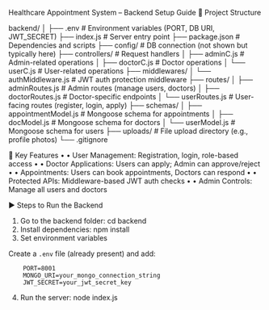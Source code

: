Healthcare Appointment System – Backend Setup Guide
📁 Project Structure

backend/
│
├── .env                         # Environment variables (PORT, DB URI, JWT_SECRET)
├── index.js                     # Server entry point
├── package.json                 # Dependencies and scripts
├── config/                      # DB connection (not shown but typically here)
├── controllers/                # Request handlers
│   ├── adminC.js               # Admin-related operations
│   ├── doctorC.js              # Doctor operations
│   └── userC.js                # User-related operations
├── middlewares/
│   └── authMiddleware.js       # JWT auth protection middleware
├── routes/
│   ├── adminRoutes.js          # Admin routes (manage users, doctors)
│   ├── doctorRoutes.js         # Doctor-specific endpoints
│   └── userRoutes.js           # User-facing routes (register, login, apply)
├── schemas/
│   ├── appointmentModel.js     # Mongoose schema for appointments
│   ├── docModel.js             # Mongoose schema for doctors
│   └── userModel.js            # Mongoose schema for users
├── uploads/                    # File upload directory (e.g., profile photos)
└── .gitignore

🚀 Key Features
•	• User Management: Registration, login, role-based access
•	• Doctor Applications: Users can apply; Admin can approve/reject
•	• Appointments: Users can book appointments, Doctors can respond
•	• Protected APIs: Middleware-based JWT auth checks
•	• Admin Controls: Manage all users and doctors


▶️ Steps to Run the Backend
1.	Go to the backend folder:
cd backend
2.	Install dependencies:
npm install
3.	Set environment variables

Create a `.env` file (already present) and add:

        PORT=8001
        MONGO_URI=your_mongo_connection_string
        JWT_SECRET=your_jwt_secret_key

4.	Run the server:
        node index.js


             
